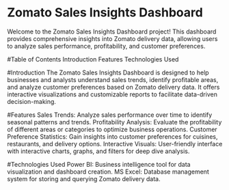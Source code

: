 # Zomato Sales Insights Dashboard
Welcome to the Zomato Sales Insights Dashboard project! This dashboard provides comprehensive insights into Zomato delivery data, allowing users to analyze sales performance, profitability, and customer preferences.

#Table of Contents
Introduction
Features
Technologies Used

#Introduction
The Zomato Sales Insights Dashboard is designed to help businesses and analysts understand sales trends, identify profitable areas, and analyze customer preferences based on Zomato delivery data. It offers interactive visualizations and customizable reports to facilitate data-driven decision-making.

#Features
Sales Trends: Analyze sales performance over time to identify seasonal patterns and trends.
Profitability Analysis: Evaluate the profitability of different areas or categories to optimize business operations.
Customer Preference Statistics: Gain insights into customer preferences for cuisines, restaurants, and delivery options.
Interactive Visuals: User-friendly interface with interactive charts, graphs, and filters for deep dive analysis.

#Technologies Used
Power BI: Business intelligence tool for data visualization and dashboard creation.
MS Excel: Database management system for storing and querying Zomato delivery data.
